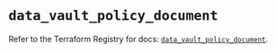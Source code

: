# `data_vault_policy_document`

Refer to the Terraform Registry for docs: [`data_vault_policy_document`](https://registry.terraform.io/providers/hashicorp/vault/3.24.0/docs/data-sources/policy_document).
